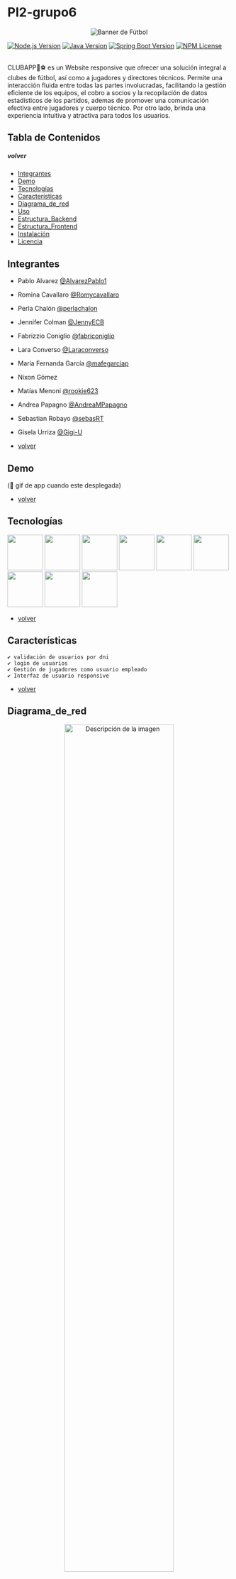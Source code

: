 # PI2-grupo6 
<div align="center">
  <img src="https://github.com/Laraconverso/PI2-grupo6/assets/87839629/4f29a572-1021-4683-b93d-276df21a7de6" alt="Banner de Fútbol">
</div>

[![Node.js Version](https://img.shields.io/badge/Node.js-18+-blue.svg)](https://nodejs.org/)
[![Java Version](https://img.shields.io/badge/Java-17-orange.svg)]()
[![Spring Boot Version](https://img.shields.io/badge/SpringBoot-3.2.2-yellow.svg)]()
[![NPM License](https://img.shields.io/npm/l/all-contributors.svg?style=flat)](https://github.com/Laraconverso/PI2-grupo6/blob/master/LICENSE)

<br>
CLUBAPP🥅⚽ es un Website responsive que ofrecer una solución integral a clubes de fútbol, así como a jugadores y directores técnicos. Permite una interacción fluida entre todas las partes involucradas, facilitando la gestión eficiente de los equipos, el cobro a socios y la recopilación de datos estadísticos de los partidos, ademas de promover una comunicación efectiva entre jugadores y cuerpo técnico. Por otro lado, brinda una experiencia intuitiva y atractiva para todos los usuarios.

## Tabla de Contenidos 
##### volver 
- [Integrantes](#integrantes)
- [Demo](#demo)
- [Tecnologías](#tecnologías)
- [Características](#características)
- [Diagrama_de_red](#diagrama_de_red)
- [Uso](#uso)
- [Estructura_Backend](#estructura_backend)
- [Estructura_Frontend](#estructura_frontend)
- [Instalación](#instalación)
- [Licencia](#licencia)

## Integrantes 

- Pablo Alvarez [@AlvarezPablo1](https://github.com/AlvarezPablo1)
- Romina Cavallaro [@Romycavallaro](https://github.com/Romycavallaro)
- Perla Chalón [@perlachalon](https://github.com/perlachalon)
- Jennifer Colman [@JennyECB](https://github.com/JennyECB)
- Fabrizzio Coniglio [@fabriconiglio](https://github.com/fabriconiglio)
- Lara Converso [@Laraconverso](https://github.com/Laraconverso)
- María Fernanda García [@mafegarciap](https://github.com/mafegarciap)
- Nixon Gómez 
- Matías Menoni [@rookie623](https://github.com/rookie623)
- Andrea Papagno [@AndreaMPapagno](https://github.com/AndreaMPapagno)
- Sebastian Robayo [@sebasRT](https://github.com/sebasRT)
- Gisela Urriza [@Gigi-U](https://github.com/Gigi-U)

- [volver](#volver)
## Demo

(🚧 gif de app cuando este desplegada)
- [volver](#volver)

## Tecnologías

<div >
       <img src="https://github.com/Laraconverso/PI2-grupo6/assets/87839629/b9d215ac-51c7-4b2e-bf81-8daa4f9b0f73" width="80px">
        <img src="https://github.com/Laraconverso/PI2-grupo6/assets/87839629/3a5ac61a-8763-4da7-a90f-f21c7365f3be" width="80px">
        <img src="https://github.com/Laraconverso/PI2-grupo6/assets/87839629/4457567e-d1ea-4053-9eae-9885bd5d5af3" width="80px">
        <img src="https://github.com/Laraconverso/PI2-grupo6/assets/87839629/a11f45b5-4eb1-4ee1-91f5-7eb5315e9dbe" width="80px">
        <img src="https://github.com/Laraconverso/PI2-grupo6/assets/87839629/261f55d9-07f8-4505-a28c-61233762303f" width="80px">
        <img src="https://github.com/Laraconverso/PI2-grupo6/assets/87839629/1e227b6d-238f-422f-9bbf-1588c1d23ca2" width="80px">
        <img src="https://github.com/Laraconverso/PI2-grupo6/assets/87839629/d76961f2-08ec-471e-9833-57ed4f3f6205" width="80px">
        <img src="https://github.com/Laraconverso/PI2-grupo6/assets/87839629/01f03cfb-579b-48a0-8578-c85706d19ae5" width="80px">
        <img src="https://github.com/Laraconverso/PI2-grupo6/assets/87839629/4179f03a-bb76-49c0-b1cc-91a30d53560a" width="80px">
</div>
           
- [volver](#volver)

## Características

    ✔️ validación de usuarios por dni
    ✔️ login de usuarios
    ✔️ Gestión de jugadores como usuario empleado
    ✔️ Interfaz de usuario responsive    
- [volver](#volver)

## Diagrama_de_red
<p align="center">
  <img src="https://github.com/Laraconverso/PI2-grupo6/assets/87839629/0214ecff-18e3-4cc0-80d9-32cfbfee6537" alt="Descripción de la imagen" width="70%">
</p>

- [volver](#volver)

## Uso

(🚧 con que usuario loguearse para poder gestionar)

- [volver](#volver)

## Estructura_Backend

    ClubAPP
        |_src
            |_main
                |_java/com/APIclubApp/clubApp
                    |_controller
                    |   - ClubController.java
                    |   - EmployeeController.java
                    |   - PlayerController.java
                    |_model
                    |   - Category.java
                    |   - Club.java
                    |   - Coach.java
                    |   - Employee.java
                    |   - Fixture.java
                    |   - Game.java
                    |   - Payment.java
                    |   - Player.java
                    |   - Role.java
                    |   - Statistics.java
                    |   - Team.java
                    |   - User.java            
                    |_repository
                    |   - ClubRepository.java
                    |   - EmployeeRepository.java
                    |   - PlayerRepository.java
                    |_service
                        |_ impl
                        |   - ClubServiceImpl.java
                        |   - EmployeeServiceImpl.java
                        |   - PlayerServiceImpl.java
                        - ClubService.java
                        - EmployeeService.java
                        - PlayerService.java
                    - ClubAppApplication.java
                    
- [volver](#volver)

### Estructura_Frontend

    front-end
        |_public (images)
        |_src
            |_app
            |   |_admin
            |   |   |_components
            |   |       - ButtonViewForm.tsx
            |   |   |_forms
            |   |       - CreateDT.tsx
            |   |       - CreateMatch.tsx
            |   |       - CreateUserForm.tsx
            |   |       - CreateTeam.tsx
            |   |       - LoginAdmin.tsx
            |   |    - page.tsx  
            |   |_login
            |   |    - LoginUserForm.tsx
            |   |    - page.tsx    
            |   |_user
            |       - page.tsx
            |   - globals.css
            |   - layout.tsx
            |   - page.tsx
            |_auth    
            |   - signIn.ts
            |_components
            |   |_fixture
            |   |   - FixtureContainer.tsx
            |   |   - Matches.tsx
            |   |_header
            |   |   |_navbar
            |   |       - Admin.tsx
            |   |       - Logged.tsx
            |   |       - Navbar.tsx                
            |   |       - Unlogged.tsx
            |   |   - Header.tsx
            |   |   - LogIn.tsx
            |   |   - SignUp.tsx
            |   |_teams
            |   |   - Team.tsx
            |   |   - TeamContainer.tsx
            |   - Footer.tsx
            |   - ButtonSubmitForm.tsx
            |_fonts (fonts)
            |_lib
            |   - admin.actions.ts
            |_models
                - admin.model.ts
                - user.model.ts
            - auth.ts
            - middleware.ts    
        - next.config.mjs
        - package-lock.json
        - package.json
        - postcss.config.js
        - tailwind.config.ts
        - tsconfig.json
        
- [volver](#volver)

## Instalación 

### Clona el repositorio en tu máquina local

    git clone git@github.com:Laraconverso/PI2-grupo6.git

### Front-end
    ```bash
    npm install

    npm run dev
    # or
    yarn dev
    # or
    pnpm dev
    # or
    bun dev
    ```
Abrir en [http://localhost:3000](http://localhost:3000)

- [volver](#volver)

## Licencia

    MIT License

    Copyright (c) 2024 Lara Converso

    Permission is hereby granted, free of charge, to any person obtaining a copy
    of this software and associated documentation files (the "Software"), to deal
    in the Software without restriction, including without limitation the rights
    to use, copy, modify, merge, publish, distribute, sublicense, and/or sell
    copies of the Software, and to permit persons to whom the Software is
    furnished to do so, subject to the following conditions:

    The above copyright notice and this permission notice shall be included in all
    copies or substantial portions of the Software.

    THE SOFTWARE IS PROVIDED "AS IS", WITHOUT WARRANTY OF ANY KIND, EXPRESS OR
    IMPLIED, INCLUDING BUT NOT LIMITED TO THE WARRANTIES OF MERCHANTABILITY,
    FITNESS FOR A PARTICULAR PURPOSE AND NONINFRINGEMENT. IN NO EVENT SHALL THE
    AUTHORS OR COPYRIGHT HOLDERS BE LIABLE FOR ANY CLAIM, DAMAGES OR OTHER
    LIABILITY, WHETHER IN AN ACTION OF CONTRACT, TORT OR OTHERWISE, ARISING FROM,
    OUT OF OR IN CONNECTION WITH THE SOFTWARE OR THE USE OR OTHER DEALINGS IN THE
    SOFTWARE.
    
- [volver](#volver)
